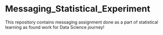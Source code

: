 # Messaging_Statistical_Experiment
This repository contains messaging assignment done as a part of statistical learning as found work for Data Science journey!
